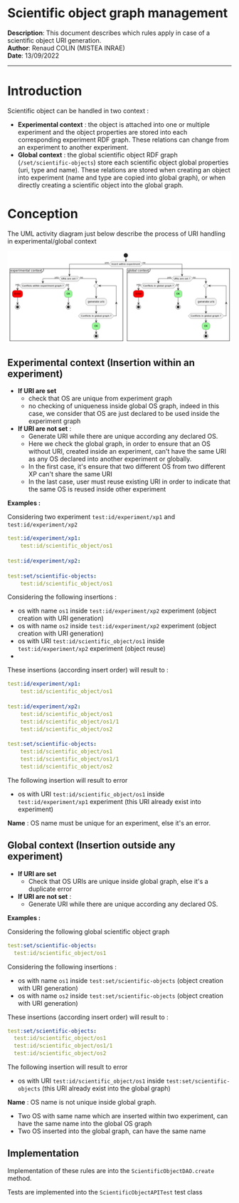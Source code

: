 # Scientific object graph management

**Description**: This document describes which rules apply in case of a scientific object URI generation. <br>
**Author**: Renaud COLIN (MISTEA INRAE) <br>
**Date**: 13/09/2022 <br>

<hr>

# Introduction

Scientific object can be handled in two context :
- **Experimental context** : the object is attached into one or multiple experiment and the object properties are stored
  into each corresponding experiment RDF graph. These relations can change from an experiment to another experiment.
- **Global context** : the global scientific object RDF graph (`/set/scientific-objects`) store each scientific object global properties (uri, type and name).
  These relations are stored when creating an object into experiment (name and type are copied into global graph), or when directly creating
  a scientific object into the global graph.

# Conception

The UML activity diagram just below describe the process of URI handling in experimental/global context

![uri_generation.png](uri_generation.png "OS URI generation : UML activity diagramm")

## Experimental context (Insertion within an experiment)

- **If URI are set** 
  - check that OS are unique from experiment graph
  - no checking of uniqueness inside global OS graph, indeed in this case, 
  we consider that OS are just declared to be used inside the experiment graph
- **If URI are not set** : 
  - Generate URI while there are unique according any declared OS.
  - Here we check the global graph, in order to ensure that an OS without URI, created inside an experiment, 
  can't have the same URI as any OS declared into another experiment or globally.
  - In the first case, it's ensure that two different OS from two different XP can't share the same URI
  - In the last case, user must reuse existing URI in order to indicate that the same OS is reused inside 
  other experiment
  
**Examples :** 

Considering two experiment `test:id/experiment/xp1` and `test:id/experiment/xp2`

```yaml
test:id/experiment/xp1:
    test:id/scientific_object/os1

test:id/experiment/xp2:

test:set/scientific-objects:
    test:id/scientific_object/os1
```

Considering the following insertions : 
- os with name `os1` inside `test:id/experiment/xp2` experiment (object creation with URI generation)
- os with name `os2` inside `test:id/experiment/xp2` experiment (object creation with URI generation)
- os with URI `test:id/scientific_object/os1` inside `test:id/experiment/xp2` experiment (object reuse)
- 
These insertions (according insert order) will result to :

```yaml
test:id/experiment/xp1:
    test:id/scientific_object/os1

test:id/experiment/xp2:
    test:id/scientific_object/os1
    test:id/scientific_object/os1/1
    test:id/scientific_object/os2

test:set/scientific-objects:
    test:id/scientific_object/os1
    test:id/scientific_object/os1/1
    test:id/scientific_object/os2
```

The following insertion will result to error 
- os with URI `test:id/scientific_object/os1` inside `test:id/experiment/xp1` experiment (this URI already exist into experiment)

**Name** : OS name must be unique for an experiment, else it's an error.

## Global context  (Insertion outside any experiment)

- **If URI are set**
  - Check that OS URIs are unique inside global graph, else it's a duplicate error
- **If URI are not set** :
  - Generate URI while there are unique according any declared OS.

**Examples :**

Considering the following global scientific object graph

```yaml
test:set/scientific-objects:
  test:id/scientific_object/os1
```

Considering the following insertions :
- os with name `os1` inside `test:set/scientific-objects` (object creation with URI generation)
- os with name `os2` inside `test:set/scientific-objects` (object creation with URI generation)

These insertions (according insert order) will result to : 

```yaml
test:set/scientific-objects:
  test:id/scientific_object/os1
  test:id/scientific_object/os1/1
  test:id/scientific_object/os2
```

The following insertion will result to error
- os with URI `test:id/scientific_object/os1` inside `test:set/scientific-objects` (this URI already exist into the global graph)

**Name** : OS name is not unique inside global graph.
- Two OS with same name which are inserted within two experiment, can have the same name into the global OS graph
- Two OS inserted into the global graph, can have the same name

## Implementation

Implementation of these rules are into the `ScientificObjectDAO.create` method.

Tests are implemented into the `ScientificObjectAPITest` test class



